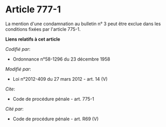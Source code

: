 # Article 777-1

La mention d'une condamnation au bulletin n° 3 peut être exclue dans les conditions fixées par l'article 775-1.

**Liens relatifs à cet article**

_Codifié par_:

  - Ordonnance n°58-1296 du 23 décembre 1958

_Modifié par_:

  - Loi n°2012-409 du 27 mars 2012 - art. 14 (V)

_Cite_:

  - Code de procédure pénale - art. 775-1

_Cité par_:

  - Code de procédure pénale - art. R69 (V)
